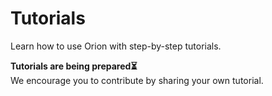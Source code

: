 # Tutorials

Learn how to use Orion with step-by-step tutorials.

**Tutorials are being prepared⏳**\
We encourage you to contribute by sharing your own tutorial.
